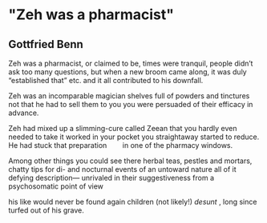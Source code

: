 # "Zeh was a pharmacist"
## Gottfried Benn
Zeh was a pharmacist,
or claimed to be,
times were tranquil, people didn’t ask too many questions,
but when a new broom came along, it was duly “established that” etc.
and it all contributed to his downfall.

Zeh was an incomparable magician
shelves full of powders and tinctures
not that he had to sell them to you
you were persuaded of their efficacy
in advance.

Zeh had mixed up a slimming-cure
called Zeean that you hardly even needed to take
it worked in your pocket
you straightaway started to reduce.
He had stuck that preparation
       in one of the pharmacy windows.

Among other things you could see there
herbal teas, pestles and mortars, chatty tips
for di- and nocturnal events of an untoward nature
all of it defying description—
unrivaled in their suggestiveness
from a psychosomatic point of view

his like would never be found again
children (not likely!) _desunt_ ,
long since turfed out of his grave.